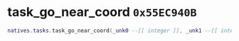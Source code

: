 # task_go_near_coord `0x55EC940B`

```lua
natives.tasks.task_go_near_coord(_unk0 --[[ integer ]], _unk1 --[[ integer ]], _unk2 --[[ integer ]], _unk3 --[[ integer ]])
```